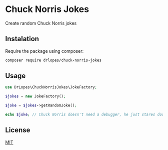 # Chuck Norris Jokes

Create random Chuck Norris jokes

## Instalation

Require the package using composer:

```bash
composer require drlopes/chuck-norris-jokes
```

## Usage

```php
use DrLopes\ChuckNorrisJokes\JokeFactory;

$jokes = new JokeFactory();

$joke = $jokes->getRandomJoke();

echo $joke; // Chuck Norris doesn't need a debugger, he just stares down the bug until the code confesses.
```

## License

[MIT](LICENSE.md)
